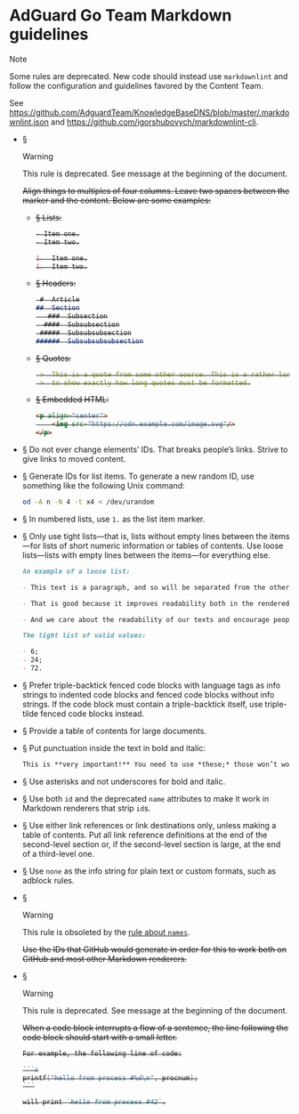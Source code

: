 # AdGuard Go Team Markdown guidelines

> [!NOTE]
>
> Some rules are deprecated. New code should instead use `markdownlint` and follow the configuration and guidelines favored by the Content Team.
>
> See <https://github.com/AdguardTeam/KnowledgeBaseDNS/blob/master/.markdownlint.json> and <https://github.com/igorshubovych/markdownlint-cli>.

- <a href="#li-2e3958da" id="li-2e3958da" name="li-2e3958da">§</a>

    > [!WARNING]
    >
    > This rule is deprecated. See message at the beginning of the document.

    <del>

    Align things to multiples of four columns. Leave two spaces between the
    marker and the content. Below are some examples:

    - <a href="#li-6d4bac2a" id="li-6d4bac2a" name="li-6d4bac2a">§</a>
        Lists:

        ```md
        - Item one.
        - Item two.
        ```

        ```md
        1.  Item one.
        1.  Item two.
        ```

    - <a href="#li-75f8e42c" id="li-75f8e42c" name="li-75f8e42c">§</a>
        Headers:

        ```md
         #  Article
        ##  Section
           ###  Subsection
          ####  Subsubsection
         #####  Subsubsubsection
        ######  Subsubsubsubsection
        ```

    - <a href="#li-b705af0e" id="li-b705af0e" name="li-b705af0e">§</a>
        Quotes:

        ```md
         >  This is a quote from some other source. This is a rather long quote
         >  to show exactly how long quotes must be formatted.
        ```

    - <a href="#li-53c02ead" id="li-53c02ead" name="li-53c02ead">§</a>
        Embedded HTML:

        ```md
        <p align="center">
            <img src="https://cdn.example.com/image.svg"/>
        </p>
        ```

    </del>

- <a href="#li-73836f61" id="li-73836f61" name="li-73836f61">§</a> Do not ever change elements’ IDs. That breaks people’s links. Strive to give links to moved content.

- <a href="#li-9568a3a2" id="li-9568a3a2" name="li-9568a3a2">§</a> Generate IDs for list items. To generate a new random ID, use something like the following Unix command:

    ```sh
    od -A n -N 4 -t x4 < /dev/urandom
    ```

- <a href="#li-e042388e" id="li-e042388e" name="li-e042388e">§</a> In numbered lists, use `1.` as the list item marker.

- <a href="#li-af423a7e" id="li-af423a7e" name="li-af423a7e">§</a> Only use tight lists—that is, lists without empty lines between the items—for lists of short numeric information or tables of contents. Use loose lists—lists with empty lines between the items—for everything else.

    ```md
    An example of a loose list:

    - This text is a paragraph, and so will be separated from the other items by a longer vertical space.

    - That is good because it improves readability both in the rendered form as well as in the text form.

    - And we care about the readability of our texts and encourage people to write them better.
    ```

    ```md
    The tight list of valid values:

    - 6;
    - 24;
    - 72.
    ```

- <a href="#li-e2113143" id="li-e2113143" name="li-e2113143">§</a> Prefer triple-backtick fenced code blocks with language tags as info strings to indented code blocks and fenced code blocks without info strings. If the code block must contain a triple-backtick itself, use triple-tilde fenced code blocks instead.

- <a href="#li-0f43f94c" id="li-0f43f94c" name="li-0f43f94c">§</a> Provide a table of contents for large documents.

- <a href="#li-099ae6d9" id="li-099ae6d9" name="li-099ae6d9">§</a> Put punctuation inside the text in bold and italic:

    ```md
    This is **very important!** You need to use *these;* those won’t work.
    ```

- <a href="#li-d7f5ff79" id="li-d7f5ff79" name="li-d7f5ff79">§</a> Use asterisks and not underscores for bold and italic.

- <a href="#li-a825a6f4" id="li-a825a6f4" name="li-a825a6f4">§</a> Use both `id` and the deprecated `name` attributes to make it work in Markdown renderers that strip `id`s.

- <a href="#li-7b291978" id="li-7b291978" name="li-7b291978">§</a> Use either link references or link destinations only, unless making a table of contents. Put all link reference definitions at the end of the second-level section or, if the second-level section is large, at the end of a third-level one.

- <a href="#li-4e14be4c" id="li-4e14be4c" name="li-4e14be4c">§</a> Use `none` as the info string for plain text or custom formats, such as adblock rules.

- <a href="#li-6f29ab84" id="li-6f29ab84" name="li-6f29ab84">§</a>

    > [!WARNING]
    >
    > This rule is obsoleted by the [rule about `names`][names].

    <del>Use the IDs that GitHub would generate in order for this to work both
    on GitHub and most other Markdown renderers.</del>

- <a href="#li-fe52a949" id="li-fe52a949" name="li-fe52a949">§</a>

    > [!WARNING]
    >
    > This rule is deprecated. See message at the beginning of the document.

    <del>

    When a code block interrupts a flow of a sentence, the line following the
    code block should start with a small letter.

    ````md
    For example, the following line of code:

    ```c
    printf("hello from process #%d\n", procnum);
    ```

    will print `hello from process #42`.
    ````

    </del>

[names]: #li-a825a6f4
